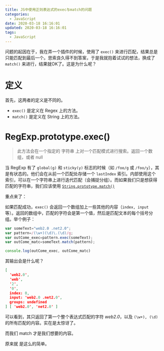 ```yaml
---
title: JS中使用正则表达式的exec与match的问题
categories:
  - JavaScript
date: 2020-03-18 16:16:01
updated: 2020-03-18 16:16:01
tags: 
  - JavaScript
---
```


问题的起因在于，我在弄一个插件的时候，使用了 `exec()` 来进行匹配，结果总是只能匹配到最后一个。思索良久得不到答案，于是我就抱着试试的想法，换成了`match()` 来进行，结果就OK了。这是为什么呢？

<!--more-->

# 定义

首先，这两者的定义是不同的。

- `exec()` 是定义在 Regex 上的方法。
- `match()` 是定义在 String  上的方法。

# RegExp.prototype.exec()

> 此方法会在一个指定的 字符串 上对一个匹配模式进行搜索。返回一个数组，或者 null

当 RegExp 有了 `global(g)` 和  `sticky(y)` 标志的时候（如 `/foo/g` 或 `/foo/y`），其是有状态的。他们会在从前一个匹配处存储一个 `lastIndex` 索引。内部使用这个索引，可以在一个字符串上进行迭代匹配（会捕捉分组）。而如果我们只是想获得匹配的字符串，我们应该使用 [`String.prototype.match()`](https://developer.mozilla.org/en-US/docs/Web/JavaScript/Reference/Global_Objects/String/match)

重点来了：

如果匹配成功，`exec()` 会返回一个数组加上一些其他的内容（`index, input` 等）。返回的数组中，匹配的字符会是第一个值，然后是匹配文本的每个括号分组。举个例子：

```js
var someText="web2.0 .net2.0";
var pattern=/(\w+)(\d)\.(\d)/g;
var outCome_exec=pattern.exec(someText);
var outCome_matc=someText.match(pattern);

console.log(outCome_exec, outCome_matc)

```

其输出会是什么呢？

```json
[
  'web2.0',
  'web',
  '2',
  '0',
  index: 0,
  input: 'web2.0 .net2.0',
  groups: undefined
] [ 'web2.0', 'net2.0' ]
```

可以看到，其只返回了第一个整个表达式匹配的字符 *web2.0*，以及 `(\w+), (\d)` 的所有匹配的内容。实在是太惊讶了。

而我们  match 才是我们想要的内容。

原来就 是这么的简单。